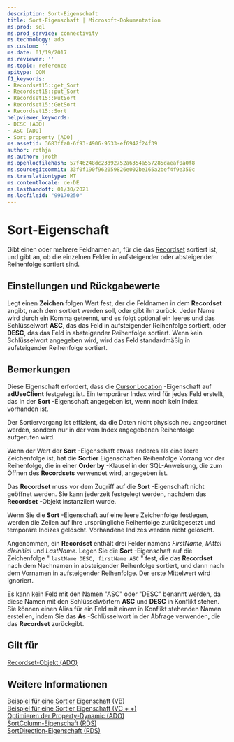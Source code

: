 ```yaml
---
description: Sort-Eigenschaft
title: Sort-Eigenschaft | Microsoft-Dokumentation
ms.prod: sql
ms.prod_service: connectivity
ms.technology: ado
ms.custom: ''
ms.date: 01/19/2017
ms.reviewer: ''
ms.topic: reference
apitype: COM
f1_keywords:
- Recordset15::get_Sort
- Recordset15::put_Sort
- Recordset15::PutSort
- Recordset15::GetSort
- Recordset15::Sort
helpviewer_keywords:
- DESC [ADO]
- ASC [ADO]
- Sort property [ADO]
ms.assetid: 3683ffa0-6f93-4906-9533-ef6942f24f39
author: rothja
ms.author: jroth
ms.openlocfilehash: 57f46248dc23d92752a6354a557285daeaf0a0f8
ms.sourcegitcommit: 33f0f190f962059826e002be165a2bef4f9e350c
ms.translationtype: MT
ms.contentlocale: de-DE
ms.lasthandoff: 01/30/2021
ms.locfileid: "99170250"
---
```

# <a name="sort-property"></a>Sort-Eigenschaft
Gibt einen oder mehrere Feldnamen an, für die das [Recordset](./recordset-object-ado.md) sortiert ist, und gibt an, ob die einzelnen Felder in aufsteigender oder absteigender Reihenfolge sortiert sind.  
  
## <a name="settings-and-return-values"></a>Einstellungen und Rückgabewerte  
 Legt einen **Zeichen** folgen Wert fest, der die Feldnamen in dem **Recordset** angibt, nach dem sortiert werden soll, oder gibt ihn zurück. Jeder Name wird durch ein Komma getrennt, und es folgt optional ein leeres und das Schlüsselwort **ASC**, das das Feld in aufsteigender Reihenfolge sortiert, oder **DESC**, das das Feld in absteigender Reihenfolge sortiert. Wenn kein Schlüsselwort angegeben wird, wird das Feld standardmäßig in aufsteigender Reihenfolge sortiert.  
  
## <a name="remarks"></a>Bemerkungen  
 Diese Eigenschaft erfordert, dass die [Cursor Location](./cursorlocation-property-ado.md) -Eigenschaft auf **adUseClient** festgelegt ist. Ein temporärer Index wird für jedes Feld erstellt, das in der **Sort** -Eigenschaft angegeben ist, wenn noch kein Index vorhanden ist.  
  
 Der Sortiervorgang ist effizient, da die Daten nicht physisch neu angeordnet werden, sondern nur in der vom Index angegebenen Reihenfolge aufgerufen wird.  
  
 Wenn der Wert der **Sort** -Eigenschaft etwas anderes als eine leere Zeichenfolge ist, hat die **Sortier** Eigenschaften Reihenfolge Vorrang vor der Reihenfolge, die in einer **Order by** -Klausel in der SQL-Anweisung, die zum Öffnen des **Recordsets** verwendet wird, angegeben ist.  
  
 Das **Recordset** muss vor dem Zugriff auf die **Sort** -Eigenschaft nicht geöffnet werden. Sie kann jederzeit festgelegt werden, nachdem das **Recordset** -Objekt instanziiert wurde.  
  
 Wenn Sie die **Sort** -Eigenschaft auf eine leere Zeichenfolge festlegen, werden die Zeilen auf Ihre ursprüngliche Reihenfolge zurückgesetzt und temporäre Indizes gelöscht. Vorhandene Indizes werden nicht gelöscht.  
  
 Angenommen, ein **Recordset** enthält drei Felder namens *FirstName*, *Mittel dleinitial* und *LastName*. Legen Sie die **Sort** -Eigenschaft auf die Zeichenfolge " `lastName DESC, firstName ASC` " fest, die das **Recordset** nach dem Nachnamen in absteigender Reihenfolge sortiert, und dann nach dem Vornamen in aufsteigender Reihenfolge. Der erste Mittelwert wird ignoriert.  
  
 Es kann kein Feld mit den Namen "ASC" oder "DESC" benannt werden, da diese Namen mit den Schlüsselwörtern **ASC** und **DESC** in Konflikt stehen. Sie können einen Alias für ein Feld mit einem in Konflikt stehenden Namen erstellen, indem Sie das **As** -Schlüsselwort in der Abfrage verwenden, die das **Recordset** zurückgibt.  
  
## <a name="applies-to"></a>Gilt für  
 [Recordset-Objekt (ADO)](./recordset-object-ado.md)  
  
## <a name="see-also"></a>Weitere Informationen  
 [Beispiel für eine Sortier Eigenschaft (VB)](./sort-property-example-vb.md)   
 [Beispiel für eine Sortier Eigenschaft (VC + +)](./sort-property-example-vc.md)   
 [Optimieren der Property-Dynamic (ADO)](./optimize-property-dynamic-ado.md)   
 [SortColumn-Eigenschaft (RDS)](../rds-api/sortcolumn-property-rds.md)   
 [SortDirection-Eigenschaft (RDS)](../rds-api/sortdirection-property-rds.md)